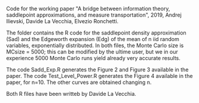 Code for the working paper "A bridge between information theory, saddlepoint approximations,
and measure transportation", 2019, Andrej Ilievski, Davide La Vecchia, Elvezio Ronchetti.

The folder contains the R code for the saddlepoint density approximation (Sad) and the Edgeworth expansion (Edg) of the 
mean of n iid random variables, exponentially distributed. In both files, the Monte Carlo size is MCsize = 5000; this can be modified by the ultime user, but we in our experience 5000 Monte Carlo runs yield already very accurate results. 

The code Sadd_Exp.R generates the Figure 2 and Figure 3 available in the paper.
The code Test_Level_Power.R generates the Figure 4 available in the paper, for n=10. The other curves are obtained changing n.

Both R files have been writteb by Davide La Vecchia.
